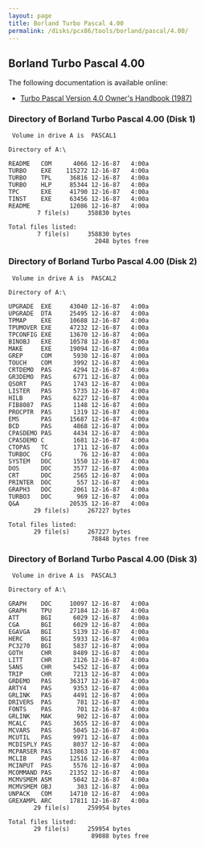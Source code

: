 ```yaml
---
layout: page
title: Borland Turbo Pascal 4.00
permalink: /disks/pcx86/tools/borland/pascal/4.00/
---
```


Borland Turbo Pascal 4.00
-------------------------

The following documentation is available online:

- [Turbo Pascal Version 4.0 Owner's Handbook (1987)](http://bitsavers.org/pdf/borland/turbo_pascal/Turbo_Pascal_Version_4.0_Owners_Manual_1987.pdf)

### Directory of Borland Turbo Pascal 4.00 (Disk 1)

     Volume in drive A is  PASCAL1   
    
    Directory of A:\
    
    README   COM      4066 12-16-87   4:00a
    TURBO    EXE    115272 12-16-87   4:00a
    TURBO    TPL     36816 12-16-87   4:00a
    TURBO    HLP     85344 12-16-87   4:00a
    TPC      EXE     41790 12-16-87   4:00a
    TINST    EXE     63456 12-16-87   4:00a
    README           12086 12-16-87   4:00a
            7 file(s)     358830 bytes
    
    Total files listed:
            7 file(s)     358830 bytes
                            2048 bytes free

### Directory of Borland Turbo Pascal 4.00 (Disk 2)

     Volume in drive A is  PASCAL2   
    
    Directory of A:\
    
    UPGRADE  EXE     43040 12-16-87   4:00a
    UPGRADE  DTA     25495 12-16-87   4:00a
    TPMAP    EXE     10688 12-16-87   4:00a
    TPUMOVER EXE     47232 12-16-87   4:00a
    TPCONFIG EXE     13670 12-16-87   4:00a
    BINOBJ   EXE     10578 12-16-87   4:00a
    MAKE     EXE     19094 12-16-87   4:00a
    GREP     COM      5930 12-16-87   4:00a
    TOUCH    COM      3992 12-16-87   4:00a
    CRTDEMO  PAS      4294 12-16-87   4:00a
    GR3DEMO  PAS      6771 12-16-87   4:00a
    QSORT    PAS      1743 12-16-87   4:00a
    LISTER   PAS      5735 12-16-87   4:00a
    HILB     PAS      6227 12-16-87   4:00a
    FIB8087  PAS      1148 12-16-87   4:00a
    PROCPTR  PAS      1319 12-16-87   4:00a
    EMS      PAS     15687 12-16-87   4:00a
    BCD      PAS      4868 12-16-87   4:00a
    CPASDEMO PAS      4434 12-16-87   4:00a
    CPASDEMO C        1681 12-16-87   4:00a
    CTOPAS   TC       1711 12-16-87   4:00a
    TURBOC   CFG        76 12-16-87   4:00a
    SYSTEM   DOC      1550 12-16-87   4:00a
    DOS      DOC      3577 12-16-87   4:00a
    CRT      DOC      2565 12-16-87   4:00a
    PRINTER  DOC       557 12-16-87   4:00a
    GRAPH3   DOC      2061 12-16-87   4:00a
    TURBO3   DOC       969 12-16-87   4:00a
    Q&A              20535 12-16-87   4:00a
           29 file(s)     267227 bytes
    
    Total files listed:
           29 file(s)     267227 bytes
                           78848 bytes free

### Directory of Borland Turbo Pascal 4.00 (Disk 3)

     Volume in drive A is  PASCAL3   
    
    Directory of A:\
    
    GRAPH    DOC     10097 12-16-87   4:00a
    GRAPH    TPU     27184 12-16-87   4:00a
    ATT      BGI      6029 12-16-87   4:00a
    CGA      BGI      6029 12-16-87   4:00a
    EGAVGA   BGI      5139 12-16-87   4:00a
    HERC     BGI      5933 12-16-87   4:00a
    PC3270   BGI      5837 12-16-87   4:00a
    GOTH     CHR      8489 12-16-87   4:00a
    LITT     CHR      2126 12-16-87   4:00a
    SANS     CHR      5452 12-16-87   4:00a
    TRIP     CHR      7213 12-16-87   4:00a
    GRDEMO   PAS     36317 12-16-87   4:00a
    ARTY4    PAS      9353 12-16-87   4:00a
    GRLINK   PAS      4491 12-16-87   4:00a
    DRIVERS  PAS       781 12-16-87   4:00a
    FONTS    PAS       701 12-16-87   4:00a
    GRLINK   MAK       902 12-16-87   4:00a
    MCALC    PAS      3655 12-16-87   4:00a
    MCVARS   PAS      5045 12-16-87   4:00a
    MCUTIL   PAS      9971 12-16-87   4:00a
    MCDISPLY PAS      8037 12-16-87   4:00a
    MCPARSER PAS     13863 12-16-87   4:00a
    MCLIB    PAS     12516 12-16-87   4:00a
    MCINPUT  PAS      5576 12-16-87   4:00a
    MCOMMAND PAS     21352 12-16-87   4:00a
    MCMVSMEM ASM      5042 12-16-87   4:00a
    MCMVSMEM OBJ       303 12-16-87   4:00a
    UNPACK   COM     14710 12-16-87   4:00a
    GREXAMPL ARC     17811 12-16-87   4:00a
           29 file(s)     259954 bytes
    
    Total files listed:
           29 file(s)     259954 bytes
                           89088 bytes free
